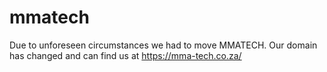 # mmatech
Due to unforeseen circumstances we had to move MMATECH. Our domain has changed and can find us at https://mma-tech.co.za/
